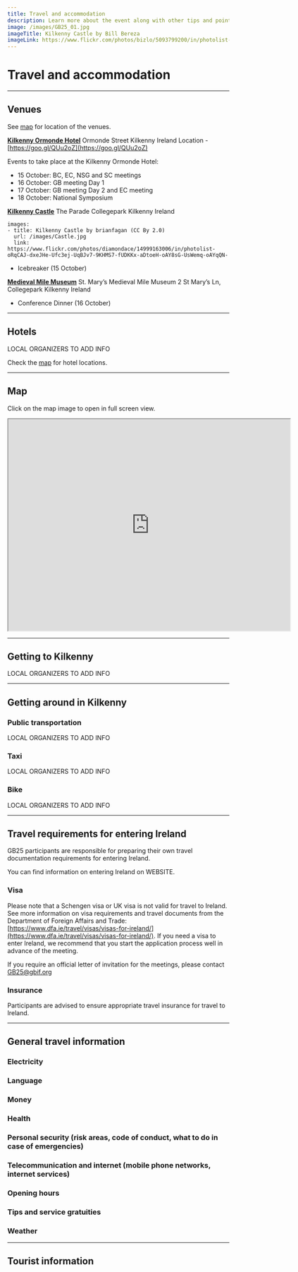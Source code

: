```yaml
---
title: Travel and accommodation
description: Learn more about the event along with other tips and pointers for those travelling to Ireland.
image: /images/GB25_01.jpg
imageTitle: Kilkenny Castle by Bill Bereza
imageLink: https://www.flickr.com/photos/bizlo/5093799200/in/photolist-8L8439-hxoGcE-do179k-akfdsb-wVPjgG-wVM91W-GbuTDh-g7Usj7-g11nBG-dRsgy1-qE1KA3-qU4ynY-629TYK-Fpomt4-dRmDe8-qpSeue-dnwBgu-qCaTNx-8LbKVo-pb8fwz-pgQnFW-GbuZJo-nWGssD-7ZbE7b-s4eS9p-do1f3s-8NxdRc-a9ircn-BjNb8z-nvQtXG-7ZahE3-7Z8812-rx2C3h-Fposdk-GjEdHr-dxkbMu-dxeFwc-dxeMaX-dxeEXR-dxeHPx-dxeLqz-dxeJHe-dxeHhn-dsTNFW-dsTEtx-dsTKfd-dsTPAq-dsTzka-dsTNNC-dsTtLp/
---
```


# Travel and accommodation

<!-- toc -->

<!-- tocstop -->

-----------------------

## Venues

See [map](https://gb25.gbif.org/en/travel-accommodation/#map) for location of the venues. 


**[Kilkenny Ormonde Hotel](https://www.kilkennyormonde.com/)**
Ormonde Street
Kilkenny
Ireland
Location - [https://goo.gl/QUu2oZ](https://goo.gl/QUu2oZ)

Events to take place at the Kilkenny Ormonde Hotel:

*	15 October: BC, EC, NSG and SC meetings
*	16 October: GB meeting Day 1
*	17 October: GB meeting Day 2 and EC meeting
*	18 October: National Symposium


**[Kilkenny Castle](http://www.kilkennycastle.ie)**
The Parade
Collegepark
Kilkenny
Ireland

```styledYaml
images: 
- title: Kilkenny Castle by brianfagan (CC By 2.0)
  url: /images/Castle.jpg
  link: https://www.flickr.com/photos/diamondace/14999163006/in/photolist-oRqCAJ-dxeJHe-Ufc3ej-UqBJv7-9KHMS7-fUDKKx-aDtoeH-oAY8sG-UsWemq-oAYqQN-
```

*	Icebreaker (15 October)

**[Medieval Mile Museum](http://www.medievalmilemuseum.ie/)**
St. Mary’s Medieval Mile Museum
2 St Mary’s Ln, Collegepark
Kilkenny
Ireland

* Conference Dinner (16 October)

-----------------------

## Hotels

LOCAL ORGANIZERS TO ADD INFO

Check the [map](https://gb25.gbif.org/en/travel-accommodation/#map) for hotel locations. 



-----------------------

## Map

Click on the map image to open in full screen view.
<iframe src="https://www.google.com/maps/d/embed?mid=18XVb-5R7NGnTOtmXecioO5jKklaN4YOw" width="640" height="480" style="height:480px"></iframe>



-----------------------

## Getting to Kilkenny

LOCAL ORGANIZERS TO ADD INFO

-----------------------

## Getting around in Kilkenny

### Public transportation

LOCAL ORGANIZERS TO ADD INFO


### Taxi

LOCAL ORGANIZERS TO ADD INFO


### Bike

LOCAL ORGANIZERS TO ADD INFO


-----------------------

## Travel requirements for entering Ireland

GB25 participants are responsible for preparing their own travel documentation requirements for entering Ireland.

You can find information on entering Ireland on WEBSITE.

### Visa
Please note that a Schengen visa or UK visa is not valid for travel to Ireland. See more information on visa requirements and travel documents from the Department of Foreign Affairs and Trade: [https://www.dfa.ie/travel/visas/visas-for-ireland/](https://www.dfa.ie/travel/visas/visas-for-ireland/). If you need a visa to enter Ireland, we recommend that you start the application process well in advance of the meeting. 

If you require an official letter of invitation for the meetings, please contact [GB25@gbif.org](mailto:GB25@gbif.org)

### Insurance

Participants are advised to ensure appropriate travel insurance for travel to Ireland.

-----------------------

## General travel information

### Electricity



###	Language


###	Money


###	Health



###	Personal security (risk areas, code of conduct, what to do in case of emergencies)


###	Telecommunication and internet (mobile phone networks, internet services)




### Opening hours


###	Tips and service gratuities




### Weather 


-----------------------

## Tourist information


